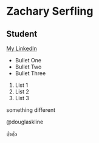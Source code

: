 Zachary Serfling
===
## Student
[My LinkedIn](https://www.linkedin.com/in/zacharyserfling/)
* Bullet One
* Bullet Two
* Bullet Three
1. List 1
2. List 2
3. List 3

something different

@douglaskline

:+1::+1:
